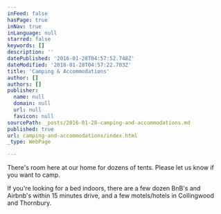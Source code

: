 ```yaml
---
inFeed: false
hasPage: true
inNav: true
inLanguage: null
starred: false
keywords: []
description: ''
datePublished: '2016-01-28T04:57:52.748Z'
dateModified: '2016-01-28T04:57:22.703Z'
title: 'Camping & Accommodations'
author: []
authors: []
publisher:
  name: null
  domain: null
  url: null
  favicon: null
sourcePath: _posts/2016-01-28-camping-and-accommodations.md
published: true
url: camping-and-accommodations/index.html
_type: WebPage

---
```

There's room here at our home for dozens of tents.  Please let us know if you want to camp.  

If you're looking for a bed indoors, there are a few dozen BnB's and Airbnb's within 15 minutes drive, and a few motels/hotels in Collingwood and Thornbury.